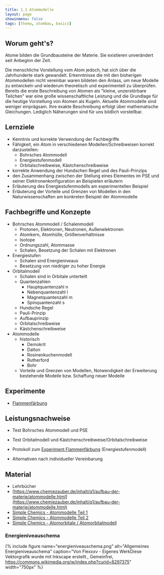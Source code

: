 ```yaml
---
title: 1.1 Atommodelle
layout: page
showinmenu: false
tags: [thema, atombau, basics]
---
```


## Worum geht's?

Atome bilden die Grundbausteine der Materie. Sie existieren unverändert seit Anbeginn der Zeit.

Die menschliche Vorstellung vom Atom jedoch, hat sich über die Jahrhunderte stark gewandelt. Erkenntnisse die mit den bisherigen Atommodellen nicht vereinbar waren bildeten den Anlass, um neue Modelle zu entwickeln und wiederum theoretisch und experimentell zu überprüfen. Bereits die erste Beschreibung von Atomen als "kleine, unzerstörbare Teilchen" war eine große wissenschaftliche Leistung und die Grundlage für die heutige Vorstellung von Atomen als Kugeln. Aktuelle Atommodelle sind weniger einprägsam. Ihre exakte Beschreibung erfolgt über mathematische Gleichungen. Lediglich Näherungen sind für uns bildlich vorstellbar.

## Lernziele

- Kenntnis und korrekte Verwendung der Fachbegriffe
- Fähigkeit, ein Atom in verschiedenen Modellen/Schreibweisen korrekt darzustellen:
	- Bohrsches Atommodell
	- Energiestufenmodell
	- Orbitalschreibweise, Kästchenschreibweise
- korrekte Anwendung der Hundschen Regel und des Pauli-Prinzips
- den Zusammenhang zwischen der Stellung eines Elementes im PSE und seiner Elektronenkonfiguration an Beispielen erläutern
- Erläuterung des Energiestufenmodells am experimentellen Beispiel
- Erläuterung der Vorteile und Grenzen von Modellen in den Naturwissenschaften am konkreten Beispiel der Atommodelle

## Fachbegriffe und Konzepte

- Bohrsches Atommodell / Schalenmodell
	- Protonen, Elektronen, Neutronen, Außenelektronen
	- Atomkern, Atomhülle, Größenverhältnisse
	- Isotope
	- Ordnungszahl, Atommasse
	- Schalen, Besetzung der Schalen mit Elektronen
- Energiestufen
	- Schalen sind Energieniveaus
	- Besetzung von niedriger zu hoher Energie
- Orbitalmodell
	- Schalen sind in Orbitale unterteilt
	- Quantenzahlen
		- Hauptquantenzahl n
		- Nebenquantenzahl l
		- Magnetquantenzahl m
		- Spinquantenzahl s
	- Hundsche Regel
	- Pauli-Prinzip
	- Aufbauprinzip
	- Orbitalschreibweise
	- Kästchenschreibweise
- Atommodelle
	- historisch
		- Demokrit
		- Dalton
		- Rosinenkuchenmodell
		- Rutherford
		- Bohr
	- Vorteile und Grenzen von Modellen, Notwendigkeit der Erweiterung bestehende Modelle bzw. Schaffung neuer Modelle

## Experimente
	
- [Flammenfärbung](/experimente/flammenfaerbung)

## Leistungsnachweise

- Test Bohrsches Atommodell und PSE
- Test Orbitalmodell und Kästchenschreibweise/Orbitalschreibweise
- Protokoll zum [Experiment Flammenfärbung](/experimente/flammenfaerbung) (Energiestufenmodell)

- Alternativen nach individueller Vereinbarung

## Material

- Lehrbücher
- [https://www.chemiezauber.de/inhalt/q1/aufbau-der-materie/atommodelle.html](https://www.chemiezauber.de/inhalt/q1/aufbau-der-materie/atommodelle.html)
- [Simple Chemics - Atommodelle Teil 1](https://www.youtube.com/watch?v=vBXaINQwpZ0)
- [Simple Chemics - Atommodelle Teil 2](https://www.youtube.com/watch?v=hwhTXmT1xS4)
- [Simple Chemics - Atomorbitale / Atomorbitalmodell](https://www.youtube.com/watch?v=Pw-MeI_kK-0)

### Energieniveauschema
{% include figure name="energieniveauschema.png" alt="Allgemeines Energieniveauschema" caption="Von Flexxxv - Eigenes WerkDiese Vektorgrafik wurde mit Inkscape erstellt., Gemeinfrei, https://commons.wikimedia.org/w/index.php?curid=8297375" width="750px" %}
